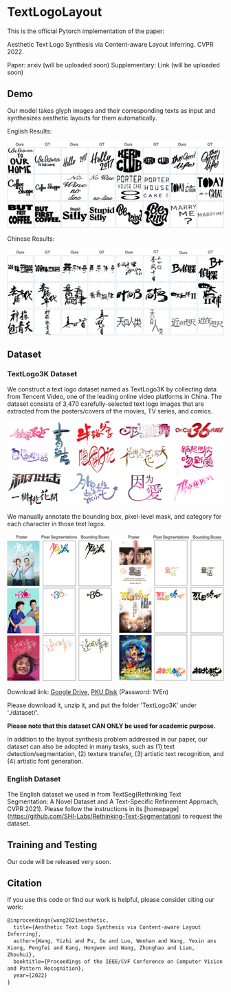 # TextLogoLayout

This is the official Pytorch implementation of the paper:

Aesthetic Text Logo Synthesis via Content-aware Layout Inferring. CVPR 2022.

Paper: arxiv (will be uploaded soon)
Supplementary: Link (will be uploaded soon)

## Demo
Our model takes glyph images and their corresponding texts as input and synthesizes aesthetic layouts for them automatically.

English Results:
<div align=center>
	<img src="dataset/intro/demo_eng_res.jpg"> 
</div>

Chinese Results:
<div align=center>
	<img src="dataset/intro/demo_chn_res.jpg"> 
</div>

## Dataset
### TextLogo3K Dataset
We construct a text logo dataset named as TextLogo3K by collecting data from Tencent Video, one of the leading online video platforms in China.
The dataset consists of 3,470 carefully-selected text logo images that are extracted from the posters/covers of the movies, TV series, and comics. 

<div align=center>
	<img src="dataset/intro/textlogo3k_logos.jpg"> 
</div>

We manually annotate the bounding box, pixel-level mask, and category for each character in those text logos.

<div align=center>
	<img src="dataset/intro/textlogo3k_annos.jpg"> 
</div>

Download link: [Google Drive](https://drive.google.com/drive/folders/1FofGxAbpXp2Jjfz-mROsqwpOvL8SKpuE?usp=sharing), [PKU Disk](https://disk.pku.edu.cn:443/link/7201CADEA4E0A3B977D71228B5CCABE8) (Password: 1VEn)

Please download it, unzip it, and put the folder 'TextLogo3K' under './dataset/'.

**Please note that this dataset CAN ONLY be used for academic purpose.**

In addition to the layout synthesis problem addressed in our paper, our dataset can also be adopted in many tasks, such as (1) text detection/segmentation, (2) texture transfer, (3) artistic text recognition, and (4) artistic font generation.

### English Dataset
The English dataset we used in from TextSeg(Rethinking Text Segmentation: A Novel Dataset and A Text-Specific Refinement Approach, CVPR 2021).
Please follow the instructions in its [homepage] (https://github.com/SHI-Labs/Rethinking-Text-Segmentation) to request the dataset.

## Training and Testing

Our code will be released very soon.

## Citation

If you use this code or find our work is helpful, please consider citing our work:
```
@inproceedings{wang2021aesthetic,
  title={Aesthetic Text Logo Synthesis via Content-aware Layout Inferring},
  author={Wang, Yizhi and Pu, Gu and Luo, Wenhan and Wang, Yexin ans Xiong, Pengfei and Kang, Hongwen and Wang, Zhonghao and Lian, Zhouhui},
  booktitle={Proceedings of the IEEE/CVF Conference on Computer Vision and Pattern Recognition},
  year={2022}
}
```